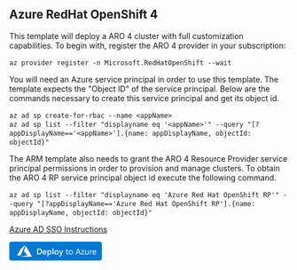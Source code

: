 ## Azure RedHat OpenShift 4

This template will deploy a ARO 4 cluster with full customization capabilities. 
To begin with, register the ARO 4 provider in your subscription:

```
az provider register -n Microsoft.RedHatOpenShift --wait
```

You will need an Azure service principal in order to use this template. The template expects the "Object ID" of the service principal. Below are the commands necessary to create this service principal and get its object id.

```
az ad sp create-for-rbac --name <appName>
az ad sp list --filter "displayname eq '<appName>'" --query "[?appDisplayName=='<appName>'].{name: appDisplayName, objectId: objectId}"
```

The ARM template also needs to grant the ARO 4 Resource Provider service principal permissions in order to provision and manage clusters. To obtain the ARO 4 RP service principal object id execute the following command.

```
az ad sp list --filter "displayname eq 'Azure Red Hat OpenShift RP'" --query "[?appDisplayName=='Azure Red Hat OpenShift RP'].{name: appDisplayName, objectId: objectId}"
```
[Azure AD SSO Instructions](SSO.md)
<a href="https://portal.azure.com/#create/Microsoft.Template/uri/https%3A%2F%2Fraw.githubusercontent.com%2Fjmo808%2farm-aro43%2faro44%2Fazuredeploy.json" target="_blank">
  
<img src="https://raw.githubusercontent.com/Azure/azure-quickstart-templates/master/1-CONTRIBUTION-GUIDE/images/deploytoazure.png"/>
</a>
